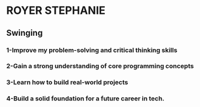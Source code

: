 # ROYER STEPHANIE

## Swinging


### 1-Improve my problem-solving and critical thinking skills
### 2-Gain a strong understanding of core programming concepts
### 3-Learn how to build real-world projects
### 4-Build a solid foundation for a future career in tech.
